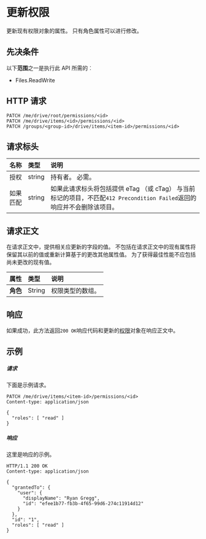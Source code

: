 # <a name="update-permission"></a>更新权限

更新现有权限对象的属性。 只有角色属性可以进行修改。

## <a name="prerequisites"></a>先决条件

以下**范围**之一是执行此 API 所需的︰

  * Files.ReadWrite

## <a name="http-request"></a>HTTP 请求

<!-- { "blockType": "ignored" } -->
```http
PATCH /me/drive/root/permissions/<id>
PATCH /me/drive/items/<id>/permissions/<id>
PATCH /groups/<group-id>/drive/items/<item-id>/permissions/<id>
```

## <a name="request-headers"></a>请求标头

| 名称          | 类型   | 说明                                                                                                                                                                                       |
|:--------------|:-------|:--------------------------------------------------------------------------------------------------------------------------------------------------------------------------------------------------|
| 授权 | string | 持有者<token>。 必需。                                                                                                                                                                         |
| 如果匹配      | string | 如果此请求标头将包括提供 eTag （或 cTag） 与当前标记的项目，不匹配`412 Precondition Failed`返回的响应并不会删除该项目。 |


## <a name="request-body"></a>请求正文
在请求正文中，提供相关应更新的字段的值。 不包括在请求正文中的现有属性将保留其以前的值或重新计算基于的更改其他属性值。 为了获得最佳性能不应包括尚未更改的现有值。

| 属性     | 类型   | 说明                   |
|:-------------|:-------|:------------------------------|
| **角色**    | String | 权限类型的数组。 |


## <a name="response"></a>响应
如果成功，此方法返回`200 OK`响应代码和更新的[权限](../resources/permission.md)对象在响应正文中。

## <a name="example"></a>示例

##### <a name="request"></a>请求

下面是示例请求。
<!-- {
  "blockType": "request",
  "name": "update_permission"
}-->
```http
PATCH /me/drive/items/<item-id>/permissions/<id>
Content-type: application/json

{
  "roles": [ "read" ]
}
```
##### <a name="response"></a>响应

这里是响应的示例。
<!-- {
  "blockType": "response",
  "truncated": true,
  "@odata.type": "microsoft.graph.permission"
} -->
```http
HTTP/1.1 200 OK
Content-type: application/json

{
  "grantedTo": {
    "user": {
      "displayName": "Ryan Gregg",
      "id": "efee1b77-fb3b-4f65-99d6-274c11914d12"
    }
  },
  "id": "1",
  "roles": [ "read" ]
}
```

<!-- uuid: 8fcb5dbc-d5aa-4681-8e31-b001d5168d79
2015-10-25 14:57:30 UTC -->
<!-- {
  "type": "#page.annotation",
  "description": "Update permission",
  "keywords": "",
  "section": "documentation",
  "tocPath": "OneDrive/Item/Update permission"
}-->
